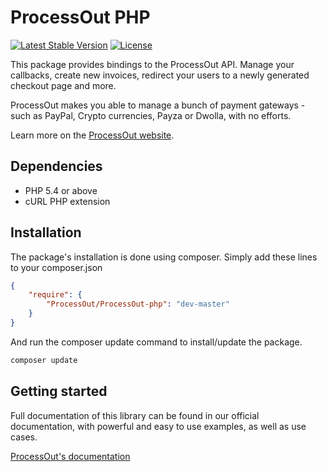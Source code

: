 ProcessOut PHP
==============

[![Latest Stable Version](https://poser.pugx.org/processout/processout-php/v/stable)](https://packagist.org/packages/processout/processout-php)
[![License](https://poser.pugx.org/processout/processout-php/license)](https://packagist.org/packages/processout/processout-php)

This package provides bindings to the ProcessOut API. Manage your callbacks, create new invoices, redirect your users to a newly generated checkout page and more.

ProcessOut makes you able to manage a bunch of payment gateways - such as PayPal, Crypto currencies, Payza or Dwolla, with no efforts.

Learn more on the [ProcessOut website](https://www.processout.com).

Dependencies
------------

* PHP 5.4 or above
* cURL PHP extension

Installation
------------

The package's installation is done using composer. Simply add these lines to your composer.json

``` json
{
    "require": {
        "ProcessOut/ProcessOut-php": "dev-master"
    }
}
```

And run the composer update command to install/update the package.

``` sh
composer update
```

Getting started
---------------

Full documentation of this library can be found in our official documentation,
with powerful and easy to use examples, as well as use cases.

[ProcessOut's documentation](https://docs.processout.com)
